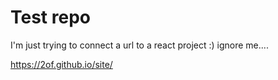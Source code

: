 # Test repo



I'm just trying to connect a url to a react project :) ignore me....


https://2of.github.io/site/
